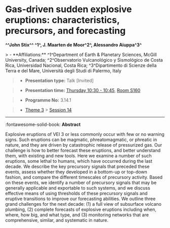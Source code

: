 # Gas-driven sudden explosive eruptions: characteristics, precursors, and forecasting

**^^John Stix^^ ^1^, J. Maarten de Moor^2^, Alessandro Aiuppa^3^**

<!-- more -->> - **Affiliations:** ^1^Department of Earth & Planetary Sciences, McGill University, Canada; ^2^Observatorio Vulcanológico y Sismológico de Costa Rica, Universidad Nacional, Costa Rica; ^3^Dipartimento di Scienze della Terra e del Mare, Università degli Studi di Palermo, Italy

> - **Presentation type:** Talk [Invited]

> - **Presentation time:** [Thursday 10:30 - 10:45](../sessions_comparison.md#__tabbed_3_2), [Room S160](../maps_venue.md#__tabbed_1_2)

> - **Programme No:** 3.14.1

> - [Theme 3](../theme3.md) > [Session 14](../sessions/session-3-14.md)

--- 

:fontawesome-solid-book: **Abstract**

Explosive eruptions of VEI 3 or less commonly occur with few or no warning signs. Such eruptions can be magmatic, phreatomagmatic, or phreatic in nature, and they are driven by catastrophic release of pressurized gas. Our challenge is how to better forecast these eruptions, and better understand them, with existing and new tools. Here we examine a number of such eruptions, some lethal to humans, which have occurred during the last decade. We describe the key precursory signals that preceded these events, assess whether they developed in a bottom-up or top-down fashion, and compare the different timescales of precursory activity. Based on these events, we identify a number of precursory signals that may be generally applicable and exportable to such systems, and we discuss effective means of using thresholds of these precursory signals and eruptive transitions to improve our forecasting abilities. We outline three grand challenges for the next decade: (1) a full view of subsurface volcano plumbing, (2) complete forecasts of explosive eruptions including when, where, how big, and what type, and (3) monitoring networks that are comprehensive, similar, and systematic in nature.

